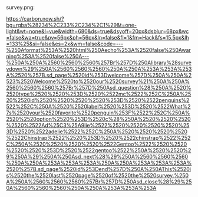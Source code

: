 
survey.png:

https://carbon.now.sh/?bg=rgba%28234%2C233%2C234%2C1%29&t=one-light&wt=none&l=vue&width=680&ds=true&dsyoff=20px&dsblur=68px&wc=false&wa=true&pv=56px&ph=56px&ln=false&fl=1&fm=Hack&fs=15.5px&lh=133%25&si=false&es=2x&wm=false&code=---%250Aformat%253A%2520html%250Aecho%253A%2520false%250Awarning%253A%2520false%250A---%250A%250A%2560%2560%2560%257Br%257D%250Alibrary%28surveydown%29%250A%2560%2560%2560%250A%250A%253A%253A%253A%2520%257B.sd_page%2520id%253Dwelcome%257D%250A%250A%2523%2520Welcome%2520to%2520our%2520survey%21%250A%250A%2560%2560%2560%257Br%257D%250Asd_question%28%250A%2520%2520type%2520%2520%253D%2520%2522mc%2522%252C%250A%2520%2520id%2520%2520%2520%2520%253D%2520%2522penguins%2522%252C%250A%2520%2520label%2520%253D%2520%2522What%27s%2520your%2520favorite%2520penguin%253F%2522%252C%250A%2520%2520option%2520%253D%2520c%28%250A%2520%2520%2520%2520%2522Ad%25C3%25A9lie%2522%2520%2520%2520%2520%253D%2520%2522adelie%2522%252C%250A%2520%2520%2520%2520%2522Chinstrap%2522%2520%253D%2520%2522chinstrap%2522%252C%250A%2520%2520%2520%2520%2522Gentoo%2522%2520%2520%2520%2520%253D%2520%2522gentoo%2522%250A%2520%2520%29%250A%29%250A%250Asd_next%28%29%250A%2560%2560%2560%250A%250A%253A%253A%253A%250A%250A%253A%253A%253A%2520%257B.sd_page%2520id%253Dend%257D%250A%250AThis%2520is%2520the%2520last%2520page%2520of%2520the%2520survey.%250A%250A%2560%2560%2560%257Br%257D%250Asd_close%28%29%250A%2560%2560%2560%250A%250A%253A%253A%253A
